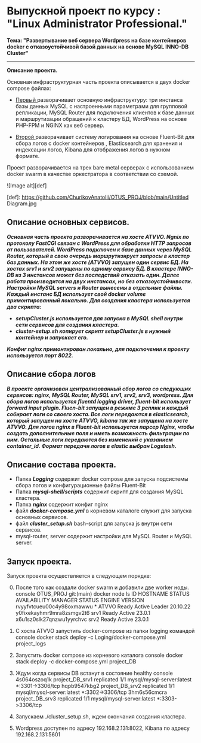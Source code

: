 # Выпускной проект по курсу : "Linux Administrator Professional."

**Тема: "Развертывание веб сервера Wordpress на базе контейнеров docker с отказоустойчивой базой данных на основе MySQL INNO-DB Cluster"**

---
**Описание проекта.**

Основная инфраструктурная часть проекта описывается в двух docker compose файлах:

- [Первый ](https://github.com/ChurikovAnatolii/OTUS_PROJ/blob/main/docker-compose.yml) разворачивает основную инфраструктуру: три инстанса базы данных MySQL с настроенными параметрами для групповой репликации, MySQL Router для подключения клиентов к базе данных и маршрутизации обращений к кластеру БД, WordPress на основе PHP-FPM и NGINX как веб сервер.

- [Второй ](https://github.com/ChurikovAnatolii/OTUS_PROJ/blob/main/Loging/docker-compose.yml) разворачивает систему логирования на основе Fluent-Bit для сбора логов с docker контейнеров , Elasticsearch для хранения и индексации логов, Kibana для отображения логов в нужном формате.


Проект разворачивается на трех bare metal серверах c использованием docker swarm в качестве оркестратора в соответствии со cхемой.

![Image alt][def]


[def]: https://github.com/ChurikovAnatolii/OTUS_PROJ/blob/main/Untitled Diagram.jpg

## Описание основных сервисов.

***Основная часть проекта разворачивается на хосте ATVVO. Ngnix по протоколу FastCGI связан с WordPress для обработки HTTP запросов от пользователей. WordPress подключен к базе данных через MySQL Router, который в свою очередь маршрутизирует запросы в кластер баз данных. На этом же хосте (ATVVO) запущен один сервис БД. На хостах srv1 и srv2 запущены по одному сервису БД. В кластере INNO-DB из 3 инстансов может без последствий отказать один. Далее работа производится на двух инстансах, но без отказоустойчивости. Настройки MySQL servers и Router вынесены в отдельные файлы. Каждый инстанс БД использует свой docker volume примонтированный локально. Для создания кластера используется два скрипта:***

- ***setupCluster.js используется для запуска в MySQL shell внутри сети сервисов для создания кластера.***
- ***cluster-setup.sh копирует скрипт setupCluster.js в нужный контейнер и запускает его.***

***Конфиг nginx примонтирован локально, для подключения к проекту используется порт 8022.***

## Описание сбора логов

***В проекте организован централизованный сбор логов со следующих сервисов: nginx, MySQL Router, MySQL srv1, srv2, srv3, wordpress. Для сбора логов используется fluentd logging driver, fluent-bit использует forward input plugin. Fluen-bit запущен в режиме 3 реплик и каждый собирает логи со своего хоста. Все логи передаются в elasticsearch, который запущен на хосте ATVVO, kibana так же запущена на хосте ATVVO. Для логов nginx в Fluent-bit используется парсер Nginx, чтобы создать дополнительные поля и иметь возможность фильтрации по ним. Остальные логи передаются без изменений с указанием container_id. Формат передачи логов в elastic выбран Logstash.***

## Описание состава проекта.

- Папка ***Logging*** содержит docker compose для запуска подсистемы сбора логов и конфигурационные файлы Fluent-Bit
- Папка ***mysql-shell/scripts*** содержит скрипт для создания MySQL кластера.
- Папка ***nginx*** содержит конфиг nginx
- файл ***docker-compose.yml*** в корневом каталоге служит для запуска основных сервисов.
- файл ***cluster_setup.sh*** bash-script для запуска js внутри сети сервисов.
- mysql-router, server cодержит настройки для MySQL Router и MySQL server.

## Запуск проекта.

Запуск проекта осуществляется в следующем порядке:

0. После того как создали docker swarm и добавили две worker ноды.
console
OTUS_PROJ git:(main)  docker node ls
ID                            HOSTNAME  STATUS    AVAILABILITY  MANAGER STATUS  ENGINE VERSION
rvyyfvtcueu00c4y98oxmawwu *  ATVVO      Ready    Active        Leader          20.10.22
y0fixekayhmr9mra8zsmgv2t6    srv1      Ready    Active                          23.0.1
x6u1sz0slk27qnzwu1yyrchvc    srv2      Ready    Active                          23.0.1


1. С хоста ATVVO запустить docker-compose из папки logging командой
console
docker stack deploy -c Loging/docker-compose.yml project_logs

2. Запустить docker compose из корневого каталога
console
docker stack deploy -c docker-compose.yml project_DB

3. Ждум когда сервисы DB встанут в состояние healthy
console
4s064oszoq1k  project_DB_srv1              replicated  1/1        mysql/mysql-server:latest  *:3301->3306/tcp
hqpb9547kbg2  project_DB_srv2              replicated  1/1        mysql/mysql-server:latest  *:3302->3306/tcp
3hm6s56cmcra  project_DB_srv3              replicated  1/1        mysql/mysql-server:latest  *:3303->3306/tcp

4. Запускаем ./cluster_setup.sh, ждем окончания создания кластера.

5. Wordpress доступен по адресу 192.168.2.131:8022, Kibana по адресу 192.168.2.131:5601